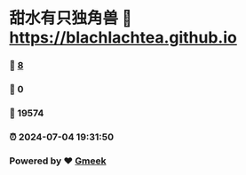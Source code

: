 # 甜水有只独角兽 :link: https://blachlachtea.github.io 
### :page_facing_up: [8](https://blachlachtea.github.io/tag.html) 
### :speech_balloon: 0 
### :hibiscus: 19574 
### :alarm_clock: 2024-07-04 19:31:50 
### Powered by :heart: [Gmeek](https://github.com/Meekdai/Gmeek)
